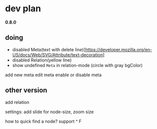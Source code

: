 # dev plan

**0.8.0** 
## doing

- disabled Meta(text with delete line)[https://developer.mozilla.org/en-US/docs/Web/SVG/Attribute/text-decoration]
- disabled Relation(yellow line)
- show undefined `Meta` in relation-mode (circle with gray bgColor)

add new meta
edit meta
enable or disable meta

## other version

add relation

settings: add slide for node-size, zoom size

how to quick find a node? support ^ F


